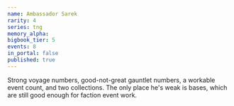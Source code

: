 ```yaml
---
name: Ambassador Sarek
rarity: 4
series: tng
memory_alpha:
bigbook_tier: 5
events: 8
in_portal: false
published: true
---
```


Strong voyage numbers, good-not-great gauntlet numbers, a workable event count, and two collections. The only place he's weak is bases, which are still good enough for faction event work.
